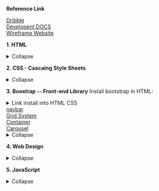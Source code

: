 **Reference Link**
<p>
<a href ="https://dribbble.com/">Dribble</a><br>
<a href ="https://devdocs.io/css/">Developent DOCS</a><br>
 <a href="https://www.figma.com/files/recent?fuid=1140292514495248365">Wireframe Website</a><br>
</p>

**1. HTML**
<details><summary>Collapse</summary><p>

``` sql

> Form:
 >> https://developer.mozilla.org/en-US/docs/Web/HTML/Element/form
 >> Atrribute: https://developer.mozilla.org/en-US/docs/Web/HTML/Element/input
 
 <form>
   <label></label>
   <input></input>
 </form>
 
 <br>: break the line
 <hr>: create a horizontal line
 
 ```
 
 </p>
 </details>
 
**2. CSS - Cascaing Style Sheets**
 <details><summary>Collapse</summary><p>
 
 ```ruby
 Good color for background: https://colorhunt.co/
 Border-style: https://developer.mozilla.org/en-US/docs/Web/CSS/border-style
 Button Generator: https://css3buttongenerator.com/
 Challenge: https://www.frontendmentor.io/
 
> **Important order when different styles apply in the same html file:**
 >> In-line CSS
  >>> <body style="background-color: mintcream;">
 >> Internal CSS: insert at the head section
  >>> selector{prorperty: value;}
 >> External CSS: link at the head section as
  >>> <link rel="stylesheet" href="..." type="text/css">
  >>> In exteral css: .selector {property: value;}
  
> Syntax:
 >> selector {property: value;}
   >>> selector: who?
   >>> property: what?
   >>> value: how?
 
 > CSS reference: https://www.w3schools.com/cssref/
 
 > Diffrence betwween Class vs Id:
  >> .class {property: value;}  --- you can apply the same class in different positions
  >> #id {property:value;} --- you can only have a single id name in a whole page
  >> another selector:
   >>> img:hover {
    background-color: gold;
    } ---change the background color to gold when you point the mouse at the image
    
  > Favicons: favourite icons - icon inserted in the head
   >> https://www.favicon.cc/
  > Border styling:
   >> {border-width: 0px 10px 20px 30px}: top right bottom left
   >> {padding: 20px}: 20px of space from all edges of text to border
   >> {margin: 10px}: gaps between boxes
  
  > Display property:
   >> Block elements: headers, paragraphs, division, lists and list itenms, forms
   >> Inline elements: (span, images, anchors) it does not take the whole box like block
   >> **Inline-block element: combine**
   >> None: get rid of the element. we can use display: none or visibility: hidden
   
  > Positions:
   >> Static: go along with HTML rules and keep to the default HTML flow
   >> Relative: position that the element relative to it would have been position in static, doest not effect the flow of HTML
   >> Absolute: position the element relative to its parent, it effects the flow of HTML (the parent position has to be set as "relative")
   >> Fixed: position of element fixed even when we scoll the webpage

 > Font-family:
  >> Font stack:  https://www.cssfontstack.com/
  >> Goole font: https://fonts.google.com/?query=sacra&category=Handwriting
 
 > FLoating:
  >> float: left; --> float the image to the left and wrap the paragraph to the right
  >> clear: left; --> clear the floating of the text and return the element to where it should be without floating
 
 > Media Querry Breakpoint:
 >> @media (min-width:750px) and (max-width:1028px) { //change something } : set up the change in responsive breakpoints webpage

 > Code regactoring:
  >> 1. Readability
  >> 2. Modularity
  >> 3. Efficiency
  >> 4. Length
 
 > Combine selectors:
  >> .selector1, .selector2 {}: apply to all selectors appear
  >> #id .class {}: select class that has parents as #id
  >> .class1.class2 {} :select element that has 2 classes

> Flexbox:
 >> .container {
  >>> Display: flex;
  >>> justify-content: space-between / center; - align items across the main axis. Not changing the width of the items
  >>> align-items: center; align items across the corss axis.
  >>>  gap: 8px: add space between flex items, similar to adding a margin to the items
  }
  
 >> .item {
  >>> Flex: 1  1 auto;
  >>> Flex-direction: column / row;
 } 

 ```
 </p></details>
 
**3. Boostrap -- Front-end Library**
Install bootstrap in HTML:
 <details><summary>Link install into HTML CSS</summary>https://getbootstrap.com/docs/5.2/getting-started/download/
  </details>
 <a href="https://getbootstrap.com/docs/5.2/components/navbar/">navbar</a><br>
 <a href="https://getbootstrap.com/docs/5.2/layout/grid/">Grid System</a><br>
 <a href="https://getbootstrap.com/docs/5.2/layout/containers/">Container</a><br>
 <a href ='https://getbootstrap.com/docs/5.2/components/carousel/'>Carousel</a><br>
 
 <details><summary>Collapse</summary><p>
 
 ```ruby
> <Navbar>: 
 >> .navbar and .navbar-expand are required for responsive collapsing
 >> .bg-dark: for dark background color
 >> .navbar-dark: dark color for navbar
 >> .navbar-brand: for company, product, project name
 >> navbar-toggler: left aligned by default,
 
 > Grid
  >> Responsive layout breakpoints: lg (Laptop), md (tablet), sm (phone) 
 
 > .Container:
  >> max-width: set at each responsive breakpoint
  >> container-{breakpoint}: which is width:100% until the specified breakpoint
  >> container-fluid: which is 100% width at all breakpoints
   >>> .container-fluid {
        padding: 3% 15% !important
        }
 > Carousel: slideshow components that cycling through elements
   >> .active class needs to be added to one of the slides - otherwise, carousel wont be visible
   >> Set the unique id on the .carousel for optional controls
   >> Control and indicator elements must have a "data-bs-target" attribute (or href for links) that matches the id on the .carousel
   
 > Card: provide a flexible and extensible content container with multiple variants and options
   >> Cards have no fixed width to start, so they'll natually fill the full width of its parent element. Could be customized with "sizing options"
 
   
 ```
 </p></details>
 
 **4. Web Design**
  <details><summary>Collapse</summary><p>
 
 ```ruby
 > Color Theory:
  >> Moods: 
   >> Red: love, enerygy, intensity
   >> Yellow: Joy, Intellect, Attention
   >> Green: Freshness, safety, growth
   >> Blue: Stability, trust, serenity
   >> Purple: Royalty, Weath, femiminity
 
 
 ```
 </p></details>
 
  **5. JavaScript**
  <details><summary>Collapse</summary><p>
 
 ```ruby
> BASIC:
 >> word.length: count the length of a string
 >> word.slice(a,b): slice the string from a to b
 >> word.toUpperCase() / WORD.toLowerCase(): WORD / word
 >> text1.concat(text2) : text1text2
 >> modulo: let 9 % 6 : = 3. Take the remaining of the division 
 >> x ++ : x = x + 1 : increment
 >> x += 2: the increment is 2 instead of 1 by default
 >> Math.power(3,2) : 3^2 = 9
 >> Math.round(3.5) = 6: round to the nearest whole number
 >> Math.random(): generate random 16 decimal number from 0 - 0.999999999999999
 >> Control Flow: 
  >>> if (track === "clear") {
   goStraight ();
   } else {
   turnRight();
   }
   
> Advance:
 >> Comparator:
  >>> ==: equal to (only content) such as 1 = "1"
  >>> ===: stickly equal to
  >>> && : and
  >>> ||: or
  >>> !: not
 >> Arrays: names = [name0, name1, name2, name3, etc.];
  >>> names.length; :count length of arrays
  >>> names.includes (name3): TRUE
  >>> names.push(name6);: add an element to the end of the array
  >>> name.pop: remove the last item from the array
  >>> 
 
 
 
 ```
 </p></details>
